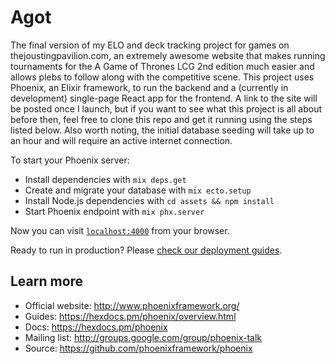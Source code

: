 # Agot

The final version of my ELO and deck tracking project for games on thejoustingpavilion.com, an extremely awesome website that makes running tournaments for the A Game of Thrones LCG 2nd edition much easier and allows plebs to follow along with the competitive scene. This project uses Phoenix, an Elixir framework, to run the backend and a (currently in development) single-page React app for the frontend. A link to the site will be posted once I launch, but if you want to see what this project is all about before then, feel free to clone this repo and get it running using the steps listed below. Also worth noting, the initial database seeding will take up to an hour and will require an active internet connection.

To start your Phoenix server:

- Install dependencies with `mix deps.get`
- Create and migrate your database with `mix ecto.setup`
- Install Node.js dependencies with `cd assets && npm install`
- Start Phoenix endpoint with `mix phx.server`

Now you can visit [`localhost:4000`](http://localhost:4000) from your browser.

Ready to run in production? Please [check our deployment guides](https://hexdocs.pm/phoenix/deployment.html).

## Learn more

- Official website: http://www.phoenixframework.org/
- Guides: https://hexdocs.pm/phoenix/overview.html
- Docs: https://hexdocs.pm/phoenix
- Mailing list: http://groups.google.com/group/phoenix-talk
- Source: https://github.com/phoenixframework/phoenix
